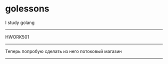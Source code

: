 # golessons
I study golang
<HR>
HWORK501
<HR>
Теперь попробую сделать из него потоковый магазин 
<HR>